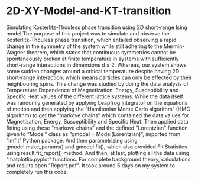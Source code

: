 # 2D-XY-Model-and-KT-transition
Simulating Kosterlitz-Thouless phase transition using 2D short-range Ising model
The purpose of this project was to simulate and observe the Kosterlitz-Thouless phase transition, which entailed observing a rapid change in the symmetry of the system while still adhering to the Mermin-Wagner theorem, which states that continuous symmetries cannot be spontaneously broken at finite temperature in systems with sufficiently short-range interactions in dimensions d ≤ 2.
Whereas, our system shows some sudden changes around a critical temperature despite having 2D short-range interaction; which means particles can only be effected by their neighbouring spins.
This change was studied by doing the data analysis of Temperature Dependence of Magnetization, Energy, Susceptibility and Specific Heat values of the different lattice systems.
While the data itself was randomly generated by applying Leapfrog integrator on the equations of motion and then applying the “Hamiltonian Monte Carlo algorithm” (HMC algorithm) to get the “markove chains” which contained the data values for Magnetization, Energy, Susceptibility and Specific Heat.
Then applied data fitting using these “markove chains” and the defined "Lorentzian" function given to “Model” class as “gmodel = Model(Lorentzian)”, imported from “lmfit” Python package. And then parametrizing using gmodel.make_params() and gmodel.fit(), which also provided Fit Statistics using result.fit_report() method. And then, at last, plotting all the data using “matplotlib.pyplot” functions.
For complete background theory, calculations and results open "Report.pdf".
It took around 5 days on my system to completely run this code.
